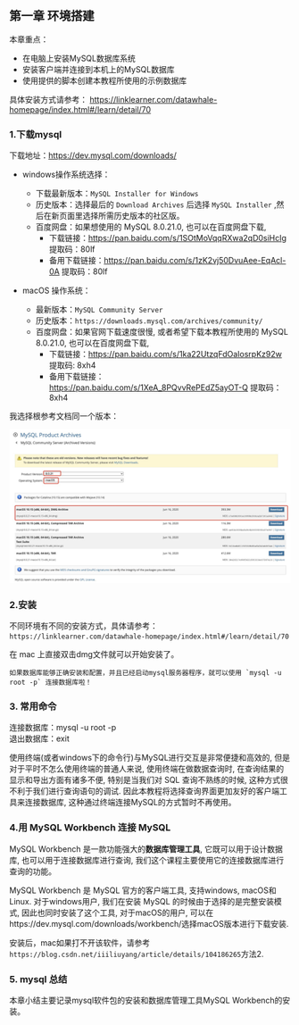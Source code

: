 ##  第一章 环境搭建

本章重点：
- 在电脑上安装MySQL数据库系统
- 安装客户端并连接到本机上的MySQL数据库
- 使用提供的脚本创建本教程所使用的示例数据库

具体安装方式请参考：
https://linklearner.com/datawhale-homepage/index.html#/learn/detail/70

### 1.下载mysql

下载地址：https://dev.mysql.com/downloads/
- windows操作系统选择：
    - 下载最新版本：`MySQL Installer for Windows`
    - 历史版本：选择最后的 `Download Archives` 后选择 `MySQL Installer` ,然后在新页面里选择所需历史版本的社区版。
    - 百度网盘：如果想使用的 MySQL 8.0.21.0, 也可以在百度⽹盘下载,
        - 下载链接：https://pan.baidu.com/s/1SOtMoVqqRXwa2qD0siHcIg  提取码：80lf
        - 备用下载链接：https://pan.baidu.com/s/1zK2vj50DvuAee-EqAcl-0A  提取码：80lf

- macOS 操作系统：
    - 最新版本：`MySQL Community Server`
    - 历史版本：`https://downloads.mysql.com/archives/community/`
    - 百度网盘：如果官网下载速度很慢, 或者希望下载本教程所使用的 MySQL 8.0.21.0, 也可以在百度⽹盘下载,
        - 下载链接：https://pan.baidu.com/s/1ka22UtzqFdOaIosrpKz92w  提取码: 8xh4
        - 备用下载链接：https://pan.baidu.com/s/1XeA_8PQvvRePEdZ5ayOT-Q  提取码：8xh4

我选择根参考文档同一个版本：

![jupyter](../images/chapter_00/414.jpeg)



### 2.安装

不同环境有不同的安装方式，具体请参考：`https://linklearner.com/datawhale-homepage/index.html#/learn/detail/70`

在 mac 上直接双击dmg文件就可以开始安装了。

    如果数据库能够正确安装和配置，并且已经启动mysql服务器程序，就可以使用 `mysql -u root -p` 连接数据库啦！

### 3. 常用命令

连接数据库：mysql -u root -p    
退出数据库：exit

使用终端(或者windows下的命令行)与MySQL进行交互是非常便捷和高效的, 但是对于平时不怎么使用终端的普通人来说, 使用终端在做数据查询时, 在查询结果的显示和导出方面有诸多不便, 特别是当我们对 SQL 查询不熟练的时候, 这种方式很不利于我们进行查询语句的调试. 因此本教程将选择查询界面更加友好的客户端工具来连接数据库, 这种通过终端连接MySQL的方式暂时不再使用。

### 4.用 MySQL Workbench 连接 MySQL

MySQL Workbench 是一款功能强大的**数据库管理工具**, 它既可以用于设计数据库, 也可以用于连接数据库进行查询, 我们这个课程主要使用它的连接数据库进行查询的功能。

MySQL Workbench 是 MySQL 官方的客户端工具, 支持windows, macOS和Linux. 对于windows用户, 我们在安装 MySQL 的时候由于选择的是完整安装模式, 因此也同时安装了这个工具, 对于macOS的用户, 可以在https://dev.mysql.com/downloads/workbench/选择macOS版本进行下载安装. 

安装后，mac如果打不开该软件，请参考`https://blog.csdn.net/iiiliuyang/article/details/104186265`方法2.

### 5. mysql 总结
本章小结主要记录mysql软件包的安装和数据库管理工具MySQL Workbench的安装。


```python

```

